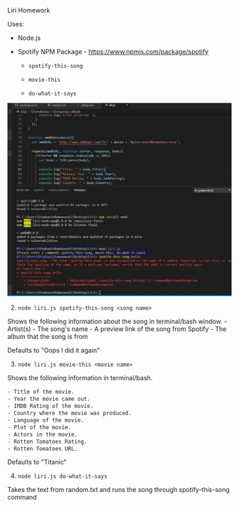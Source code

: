 Liri Homework

Uses:
- Node.js
- Spotify NPM Package - https://www.npmjs.com/package/spotify

  * `spotify-this-song`

  * `movie-this`

  * `do-what-it-says`
  
![Alt text](https://github.com/StephanieR523/Liri/blob/master/screenshot2.JPG)

2. `node liri.js spotify-this-song <song name>`

 Shows the following information about the song in terminal/bash window.
    - Artist(s)
    - The song's name
    - A preview link of the song from Spotify
    - The album that the song is from

Defaults to "Oops I did it again"

3. `node liri.js movie-this <movie name>`

 Shows the following information in terminal/bash.

    - Title of the movie.
    - Year the movie came out.
    - IMDB Rating of the movie.
    - Country where the movie was produced.
    - Language of the movie.
    - Plot of the movie.
    - Actors in the movie.
    - Rotten Tomatoes Rating.
    - Rotten Tomatoes URL.

Defaults to "Titanic"

4. `node liri.js do-what-it-says`

  Takes the text from random.txt and runs the song through spotify-this-song command


